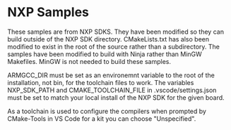 # NXP Samples

These samples are from NXP SDKS. They have been modified so they can build outside of the NXP SDK directory. CMakeLists.txt has also been modified to exist in the root of the source rather than a subdirectory. The samples have been modified to build with Ninja rather than MinGW Makefiles. MinGW is not needed to build these samples.

ARMGCC_DIR must be set as an environemnt variable to the root of the installation, not bin, for the toolchain files to work. The variables NXP_SDK_PATH and CMAKE_TOOLCHAIN_FILE in .vscode/settings.json must be set to match your local install of the NXP SDK for the given board. 

As a toolchain is used to configure the compilers when prompted by CMake-Tools in VS Code for a kit you can choose "Unspecified".
